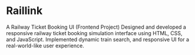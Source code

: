 # Raillink
A Railway Ticket Booking UI (Frontend Project) Designed and developed a responsive railway ticket booking simulation interface using HTML, CSS, and JavaScript. Implemented dynamic train search, and responsive UI for a real-world-like user experience.

